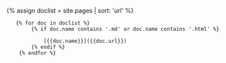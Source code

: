{% assign doclist = site.pages | sort: 'url'  %}
   
       {% for doc in doclist %}
            {% if doc.name contains '.md' or doc.name contains '.html' %}
                
                [{{doc.name}}]({{doc.url}})
            {% endif %}
        {% endfor %}

